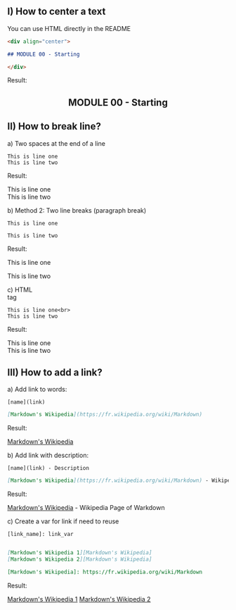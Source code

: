 
## I) How to center a text

You can use HTML directly in the README

```markdown
<div align="center">

## MODULE 00 - Starting

</div>

```

Result:  

<div align="center">

## MODULE 00 - Starting

</div>


## II) How to break line?

a) Two spaces at the end of a line

```marwdown
This is line one  
This is line two
```

Result:

This is line one  
This is line two

b) Method 2: Two line breaks (paragraph break)

```marwdown
This is line one

This is line two
```

Result:

This is line one

This is line two

c) HTML <br> tag

```marwdown
This is line one<br>
This is line two
```

Result:

This is line one<br>
This is line two


## III) How to add a link?

a) Add link to words:

`[name](link)`

```markdown
[Markdown's Wikipedia](https://fr.wikipedia.org/wiki/Markdown)
```

Result:   

[Markdown's Wikipedia](https://fr.wikipedia.org/wiki/Markdown)

b) Add link with description:

`[name](link) - Description`

```markdown
[Markdown's Wikipedia](https://fr.wikipedia.org/wiki/Markdown) - Wikipedia Page of Warkdown
```

Result:  

[Markdown's Wikipedia](https://fr.wikipedia.org/wiki/Markdown) - Wikipedia Page of Warkdown 

c) Create a var for link if need to reuse

`[link_name]: link_var`

```markdown

[Markdown's Wikipedia 1][Markdown's Wikipedia]
[Markdown's Wikipedia 2][Markdown's Wikipedia]

[Markdown's Wikipedia]: https://fr.wikipedia.org/wiki/Markdown
```

Result:  

[Markdown's Wikipedia 1][Markdown's Wikipedia]
[Markdown's Wikipedia 2][Markdown's Wikipedia]

[Markdown's Wikipedia]: https://fr.wikipedia.org/wiki/Markdown